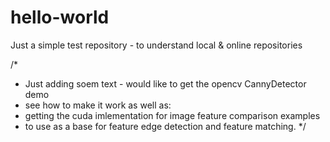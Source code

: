 # hello-world
Just a simple test repository - to understand local &amp; online repositories

/*
 * Just adding soem text - would like to get the opencv CannyDetector demo 
 * see how to make it work as well as:
 * getting the cuda imlementation for image feature comparison examples
 * to use as a base for feature edge detection and feature matching.
*/
